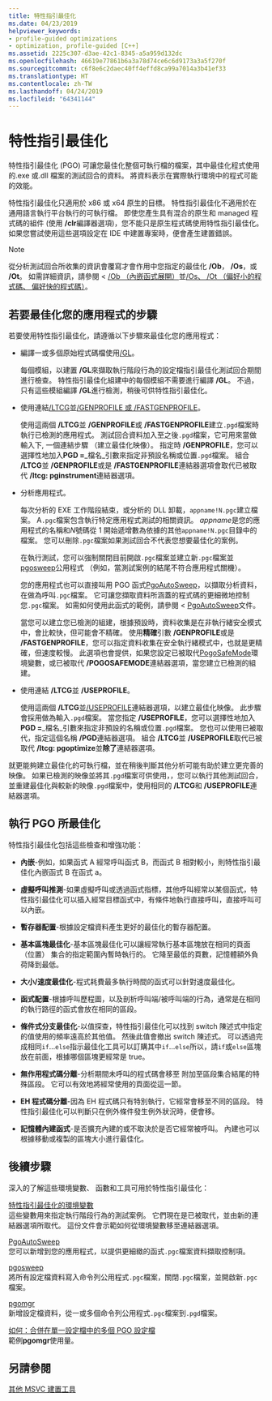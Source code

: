 ```yaml
---
title: 特性指引最佳化
ms.date: 04/23/2019
helpviewer_keywords:
- profile-guided optimizations
- optimization, profile-guided [C++]
ms.assetid: 2225c307-d3ae-42c1-8345-a5a959d132dc
ms.openlocfilehash: 46619e77861b6a3a78d74ce6c6d9173a3a5f270f
ms.sourcegitcommit: c6f8e6c2daec40ff4effd8ca99a7014a3b41ef33
ms.translationtype: HT
ms.contentlocale: zh-TW
ms.lasthandoff: 04/24/2019
ms.locfileid: "64341144"
---
```

# <a name="profile-guided-optimizations"></a>特性指引最佳化

特性指引最佳化 (PGO) 可讓您最佳化整個可執行檔的檔案，其中最佳化程式使用的.exe 或.dll 檔案的測試回合的資料。 將資料表示在實際執行環境中的程式可能的效能。

特性指引最佳化只適用於 x86 或 x64 原生的目標。 特性指引最佳化不適用於在通用語言執行平台執行的可執行檔。 即使您產生具有混合的原生和 managed 程式碼的組件 (使用 **/clr**編譯器選項)，您不能只是原生程式碼使用特性指引最佳化。 如果您嘗試使用這些選項設定在 IDE 中建置專案時，便會產生建置錯誤。

> [!NOTE]
> 從分析測試回合所收集的資訊會覆寫才會作用中您指定的最佳化 **/Ob**， **/Os**，或 **/Ot**。 如需詳細資訊，請參閱 < [/Ob （內嵌函式展開）](reference/ob-inline-function-expansion.md)並[/Os、 /Ot （偏好小的程式碼、 偏好快的程式碼）](reference/os-ot-favor-small-code-favor-fast-code.md)。

## <a name="steps-to-optimize-your-app"></a>若要最佳化您的應用程式的步驟

若要使用特性指引最佳化，請遵循以下步驟來最佳化您的應用程式：

- 編譯一或多個原始程式碼檔使用[/GL](reference/gl-whole-program-optimization.md)。

   每個模組，以建置 **/GL**來擷取執行階段行為的設定檔指引最佳化測試回合期間進行檢查。 特性指引最佳化組建中的每個模組不需要進行編譯 **/GL**。 不過，只有這些模組編譯 **/GL**進行檢測，稍後可供特性指引最佳化。

- 使用連結[/LTCG](reference/ltcg-link-time-code-generation.md)並[/GENPROFILE 或 /FASTGENPROFILE](reference/genprofile-fastgenprofile-generate-profiling-instrumented-build.md)。

   使用這兩個 **/LTCG**並 **/GENPROFILE**或 **/FASTGENPROFILE**建立`.pgd`檔案時執行已檢測的應用程式。 測試回合資料加入至之後`.pgd`檔案，它可用來當做輸入下, 一個連結步驟 （建立最佳化映像）。 指定時 **/GENPROFILE**，您可以選擇性地加入**PGD =**_檔名_引數來指定非預設名稱或位置`.pgd`檔案。 組合 **/LTCG**並 **/GENPROFILE**或是 **/FASTGENPROFILE**連結器選項會取代已被取代 **/ltcg: pginstrument**連結器選項。

- 分析應用程式。

   每次分析的 EXE 工作階段結束，或分析的 DLL 卸載，`appname!N.pgc`建立檔案。 A`.pgc`檔案包含執行特定應用程式測試的相關資訊。 *appname*是您的應用程式的名稱和*N*號碼從 1 開始遞增數為依據的其他`appname!N.pgc`目錄中的檔案。 您可以刪除`.pgc`檔案如果測試回合不代表您想要最佳化的案例。

   在執行測試，您可以強制關閉目前開啟`.pgc`檔案並建立新`.pgc`檔案並[pgosweep](pgosweep.md)公用程式 （例如，當測試案例的結尾不符合應用程式關機）。

   您的應用程式也可以直接叫用 PGO 函式[PgoAutoSweep](pgoautosweep.md)，以擷取分析資料，在做為呼叫`.pgc`檔案。 它可讓您擷取資料所涵蓋的程式碼的更細微地控制您`.pgc`檔案。 如需如何使用此函式的範例，請參閱 < [PgoAutoSweep](pgoautosweep.md)文件。

   當您可以建立您已檢測的組建，根據預設時，資料收集是在非執行緒安全模式中，會比較快，但可能會不精確。 使用**精確**引數 **/GENPROFILE**或是 **/FASTGENPROFILE**，您可以指定資料收集在安全執行緒模式中，也就是更精確，但速度較慢。 此選項也會提供，如果您設定已被取代[PogoSafeMode](environment-variables-for-profile-guided-optimizations.md#pogosafemode)環境變數，或已被取代 **/POGOSAFEMODE**連結器選項，當您建立已檢測的組建。

- 使用連結 **/LTCG**並 **/USEPROFILE**。

   使用這兩個 **/LTCG**並[/USEPROFILE](reference/useprofile.md)連結器選項，以建立最佳化映像。 此步驟會採用做為輸入`.pgd`檔案。 當您指定 **/USEPROFILE**，您可以選擇性地加入**PGD =**_檔名_引數來指定非預設的名稱或位置`.pgd`檔案。 您也可以使用已被取代，指定這個名稱 **/PGD**連結器選項。 組合 **/LTCG**並 **/USEPROFILE**取代已被取代 **/ltcg: pgoptimize**並**除了**連結器選項。

就更能夠建立最佳化的可執行檔，並在稍後判斷其他分析可能有助於建立更完善的映像。 如果已檢測的映像並將其`.pgd`檔案可供使用，，您可以執行其他測試回合，並重建最佳化與較新的映像`.pgd`檔案中，使用相同的 **/LTCG**和 **/USEPROFILE**連結器選項。

## <a name="optimizations-performed-by-pgo"></a>執行 PGO 所最佳化

特性指引最佳化包括這些檢查和增強功能：

- **內嵌**-例如，如果函式 A 經常呼叫函式 B，而函式 B 相對較小，則特性指引最佳化內嵌函式 B 在函式 a。

- **虛擬呼叫推測**-如果虛擬呼叫或透過函式指標，其他呼叫經常以某個函式，特性指引最佳化可以插入經常目標函式中，有條件地執行直接呼叫，直接呼叫可以內嵌。

- **暫存器配置**-根據設定檔資料產生更好的最佳化的暫存器配置。

- **基本區塊最佳化**-基本區塊最佳化可以讓經常執行基本區塊放在相同的頁面 （位置） 集合的指定範圍內暫時執行的。 它降至最低的頁數，記憶體額外負荷降到最低。

- **大小/速度最佳化**-程式耗費最多執行時間的函式可以針對速度最佳化。

- **函式配置**-根據呼叫歷程圖，以及剖析呼叫端/被呼叫端的行為，通常是在相同的執行路徑的函式會放在相同的區段。

- **條件式分支最佳化**-以值探查，特性指引最佳化可以找到 switch 陳述式中指定的值使用的頻率遠高於其他值。  然後此值會撤出 switch 陳述式。  可以透過完成相同`if`...`else`指示最佳化工具可以訂購其中`if`...`else`所以，請`if`或`else`區塊放在前面，根據哪個區塊更經常是 true。

- **無作用程式碼分離**-分析期間未呼叫的程式碼會移至 附加至區段集合結尾的特殊區段。 它可以有效地將經常使用的頁面從這一節。

- **EH 程式碼分離**-因為 EH 程式碼只有特別執行，它經常會移至不同的區段。 特性指引最佳化可以判斷只在例外條件發生例外狀況時，便會移。

- **記憶體內建函式**-是否擴充內建的或不取決於是否它經常被呼叫。 內建也可以根據移動或複製的區塊大小進行最佳化。

## <a name="next-steps"></a>後續步驟

深入的了解這些環境變數、 函數和工具可用於特性指引最佳化：

[特性指引最佳化的環境變數](environment-variables-for-profile-guided-optimizations.md)<br/>
這些變數用來指定執行階段行為的測試案例。 它們現在是已被取代，並由新的連結器選項所取代。 這份文件會示範如何從環境變數移至連結器選項。

[PgoAutoSweep](pgoautosweep.md)<br/>
您可以新增到您的應用程式，以提供更細緻的函式`.pgc`檔案資料擷取控制項。

[pgosweep](pgosweep.md)<br/>
將所有設定檔資料寫入命令列公用程式`.pgc`檔案，關閉`.pgc`檔案，並開啟新`.pgc`檔案。

[pgomgr](pgomgr.md)<br/>
新增設定檔資料，從一或多個命令列公用程式`.pgc`檔案到`.pgd`檔案。

[如何：合併在單一設定檔中的多個 PGO 設定檔](how-to-merge-multiple-pgo-profiles-into-a-single-profile.md)<br/>
範例**pgomgr**使用量。

## <a name="see-also"></a>另請參閱

[其他 MSVC 建置工具](reference/c-cpp-build-tools.md)

